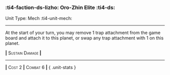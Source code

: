 ### :ti4-faction-ds-lizho: **Oro-Zhin Elite** :ti4-ds:

Unit Type: Mech :ti4-unit-mech:

---

At the start of your turn, you may remove 1 trap attachment from the game board and attach it to this planet, or swap any trap attachment with 1 on this planet.

__|__ <span style="font-variant:small-caps;">Sustain Damage</span> __|__

---

__|__ <span style="font-variant:small-caps;">Cost 2</span> __|__ <span style="font-variant:small-caps;">Combat 6</span> __|__
{ .unit-stats }
